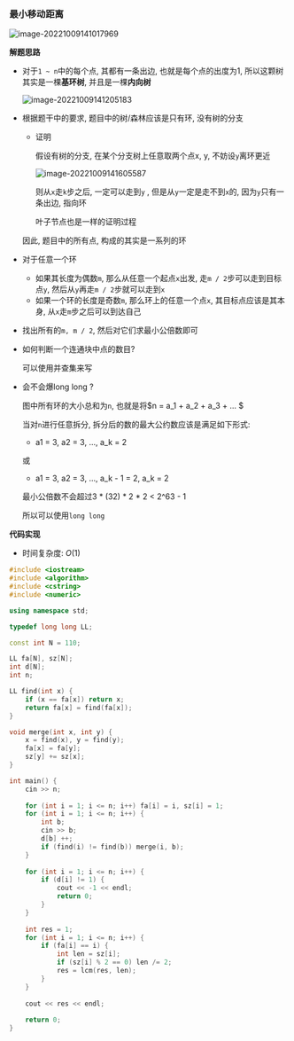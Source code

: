 ### 最小移动距离

![image-20221009141017969](http://www.cdn.liver0377.xyz/typora/202210091410038.png)



**解题思路**

- 对于`1 ~ n`中的每个点, 其都有一条出边, 也就是每个点的出度为1, 所以这颗树其实是一棵**基环树**, 并且是一棵**内向树**

  ![image-20221009141205183](http://www.cdn.liver0377.xyz/typora/202210091412220.png)

- 根据题干中的要求, 题目中的树/森林应该是只有环, 没有树的分支

  - 证明

    假设有树的分支, 在某个分支树上任意取两个点x, y, 不妨设`y`离环更近

    ![image-20221009141605587](http://www.cdn.liver0377.xyz/typora/202210091416620.png)

    

    则从`x`走`k`步之后, 一定可以走到`y` , 但是从`y`一定是走不到`x`的, 因为`y`只有一条出边, 指向环

    叶子节点也是一样的证明过程

  因此, 题目中的所有点, 构成的其实是一系列的环

- 对于任意一个环

  - 如果其长度为偶数`m`, 那么从任意一个起点`x`出发, 走`m / 2`步可以走到目标点`y`, 然后从`y`再走`m / 2`步就可以走到`x`
  - 如果一个环的长度是奇数`m`, 那么环上的任意一个点`x`, 其目标点应该是其本身, 从`x`走`m`步之后可以到达自己

- 找出所有的`m, m / 2`, 然后对它们求最小公倍数即可

- 如何判断一个连通块中点的数目?

  可以使用并查集来写

- 会不会爆long long ?

  图中所有环的大小总和为`n`, 也就是将$n = a_1 + a_2 + a_3 + ... $

  当对`n`进行任意拆分, 拆分后的数的最大公约数应该是满足如下形式:

  - a1 = 3, a2 = 3, ..., a_k = 2

  或

  - a1 = 3, a2 = 3, ..., a_k - 1 = 2, a_k = 2

  最小公倍数不会超过3 * (32) * 2 * 2 < 2^63 - 1

  所以可以使用`long long`

  

   

**代码实现**

- 时间复杂度: $O(1)$

```cc
#include <iostream>
#include <algorithm>
#include <cstring>
#include <numeric>

using namespace std;

typedef long long LL;

const int N = 110;

LL fa[N], sz[N];
int d[N];
int n;

LL find(int x) {
    if (x == fa[x]) return x;
    return fa[x] = find(fa[x]);
}

void merge(int x, int y) {
    x = find(x), y = find(y);
    fa[x] = fa[y];
    sz[y] += sz[x];
}

int main() {
    cin >> n;
    
    for (int i = 1; i <= n; i++) fa[i] = i, sz[i] = 1;
    for (int i = 1; i <= n; i++) {
        int b;
        cin >> b;
        d[b] ++;
        if (find(i) != find(b)) merge(i, b); 
    }
    
    for (int i = 1; i <= n; i++) {
        if (d[i] != 1) {
            cout << -1 << endl;
            return 0;
        }
    }
    
    int res = 1;
    for (int i = 1; i <= n; i++) {
        if (fa[i] == i) {
            int len = sz[i];
            if (sz[i] % 2 == 0) len /= 2;
            res = lcm(res, len);
        }
    }
    
    cout << res << endl;
    
    return 0;
}
```

